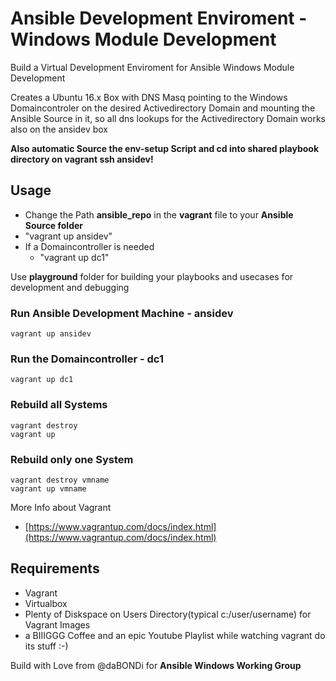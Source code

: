 # Ansible Development Enviroment - Windows Module Development

Build a Virtual Development Enviroment for Ansible Windows Module Development

Creates a Ubuntu 16.x Box with DNS Masq pointing to the Windows Domaincontroler on the desired Activedirectory Domain and
mounting the Ansible Source in it, so all dns lookups for the Activedirectory Domain works also on the ansidev box

**Also automatic Source the env-setup Script and cd into shared playbook directory on vagrant ssh ansidev!**

## Usage

- Change the Path **ansible_repo** in the **vagrant** file to your **Ansible Source folder**
- "vagrant up ansidev"
- If a Domaincontroller is needed
  - "vagrant up dc1"

Use **playground** folder for building your playbooks and usecases for development and debugging

### Run Ansible Development Machine - ansidev

```ssh
vagrant up ansidev
```

### Run the Domaincontroller - dc1

```ssh
vagrant up dc1
```

### Rebuild all Systems

```ssh
vagrant destroy
vagrant up
```

### Rebuild only one System

```ssh
vagrant destroy vmname
vagrant up vmname
```

More Info about Vagrant

- [https://www.vagrantup.com/docs/index.html](https://www.vagrantup.com/docs/index.html)

## Requirements

- Vagrant
- Virtualbox
- Plenty of Diskspace on Users Directory(typical c:/user/username) for Vagrant Images
- a BIIIGGG Coffee and an epic Youtube Playlist while watching vagrant do its stuff :-)

 Build with Love from @daBONDi for **Ansible Windows Working Group**